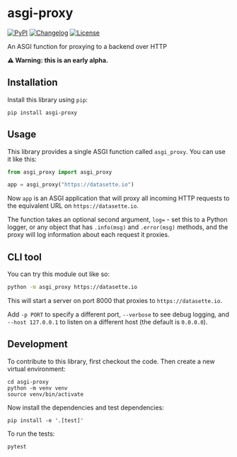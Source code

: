 # asgi-proxy

[![PyPI](https://img.shields.io/pypi/v/asgi-proxy.svg)](https://pypi.org/project/asgi-proxy/)
[![Changelog](https://img.shields.io/github/v/release/simonw/asgi-proxy?include_prereleases&label=changelog)](https://github.com/simonw/asgi-proxy/releases)
[![License](https://img.shields.io/badge/license-Apache%202.0-blue.svg)](https://github.com/simonw/asgi-proxy/blob/main/LICENSE)

An ASGI function for proxying to a backend over HTTP

**⚠️ Warning: this is an early alpha.**

## Installation

Install this library using `pip`:

    pip install asgi-proxy

## Usage

This library provides a single ASGI function called `asgi_proxy`. You can use it like this:

```python
from asgi_proxy import asgi_proxy

app = asgi_proxy("https://datasette.io")
```
Now `app` is an ASGI application that will proxy all incoming HTTP requests to the equivalent URL on `https://datasette.io`.

The function takes an optional second argument, `log=` - set this to a Python logger, or any object that has `.info(msg)` and `.error(msg)` methods, and the proxy will log information about each request it proxies.

## CLI tool

You can try this module out like so:

```bash
python -m asgi_proxy https://datasette.io
```
This will start a server on port 8000 that proxies to `https://datasette.io`.

Add `-p PORT` to specify a different port, `--verbose` to see debug logging, and `--host 127.0.0.1` to listen on a different host (the default is `0.0.0.0`).

## Development

To contribute to this library, first checkout the code. Then create a new virtual environment:

    cd asgi-proxy
    python -m venv venv
    source venv/bin/activate

Now install the dependencies and test dependencies:

    pip install -e '.[test]'

To run the tests:

    pytest
